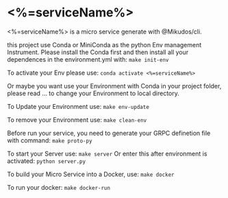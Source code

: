 # <%=serviceName%>

<%=serviceName%> is a micro service generate with @Mikudos/cli.

this project use Conda or MiniConda as the python Env management Instrument. Please install the Conda first and then install all your dependences in the environment.yml with:
`make init-env`

To activate your Env please use:
`conda activate <%=serviceName%>`

Or maybe you want use your Environment with Conda in your project folder, please read ... to change your Environment to local directory.

To Update your Environment use:
`make env-update`

To remove your Environment use:
`make clean-env`

Before run your service, you need to generate your GRPC definetion file with command:
`make proto-py`

To start your Server use:
`make server`
Or enter this after environment is activated:
`python server.py`

To build your Micro Service into a Docker, use:
`make docker`

To run your docker:
`make docker-run`

